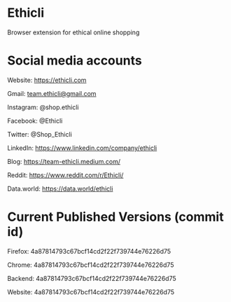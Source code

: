 # Ethicli
Browser extension for ethical online shopping

# Social media accounts
Website: https://ethicli.com

Gmail: team.ethicli@gmail.com

Instagram: @shop.ethicli

Facebook: @Ethicli

Twitter: @Shop_Ethicli

LinkedIn: https://www.linkedin.com/company/ethicli

Blog: https://team-ethicli.medium.com/

Reddit: https://www.reddit.com/r/Ethicli/

Data.world: https://data.world/ethicli

# Current Published Versions (commit id)
Firefox: 4a87814793c67bcf14cd2f22f739744e76226d75

Chrome: 4a87814793c67bcf14cd2f22f739744e76226d75

Backend: 4a87814793c67bcf14cd2f22f739744e76226d75

Website: 4a87814793c67bcf14cd2f22f739744e76226d75
